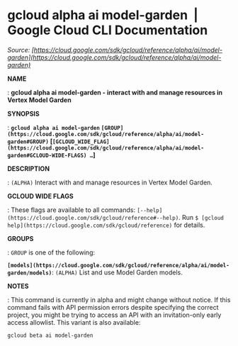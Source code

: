 # gcloud alpha ai model-garden  |  Google Cloud CLI Documentation

*Source: [https://cloud.google.com/sdk/gcloud/reference/alpha/ai/model-garden](https://cloud.google.com/sdk/gcloud/reference/alpha/ai/model-garden)*

**NAME**

: **gcloud alpha ai model-garden - interact with and manage resources in Vertex Model Garden**

**SYNOPSIS**

: **`gcloud alpha ai model-garden` `[GROUP](https://cloud.google.com/sdk/gcloud/reference/alpha/ai/model-garden#GROUP)` [`[GCLOUD_WIDE_FLAG](https://cloud.google.com/sdk/gcloud/reference/alpha/ai/model-garden#GCLOUD-WIDE-FLAGS) …`]**

**DESCRIPTION**

: `(ALPHA)` Interact with and manage resources in Vertex Model Garden.

**GCLOUD WIDE FLAGS**

: These flags are available to all commands: `[--help](https://cloud.google.com/sdk/gcloud/reference#--help)`.
Run `$ [gcloud help](https://cloud.google.com/sdk/gcloud/reference)` for details.

**GROUPS**

: ``GROUP`` is one of the following:

**`[models](https://cloud.google.com/sdk/gcloud/reference/alpha/ai/model-garden/models)`**:
`(ALPHA)` List and use Model Garden models.

**NOTES**

: This command is currently in alpha and might change without notice. If this
command fails with API permission errors despite specifying the correct project,
you might be trying to access an API with an invitation-only early access
allowlist. This variant is also available:

```
gcloud beta ai model-garden
```